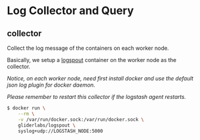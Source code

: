# Log Collector and Query

## collector
Collect the log message of the containers on each worker node.

Basically, we setup a [logspout](https://github.com/gliderlabs/logspout) container on the worker node as the collector.

*Notice, on each worker node, need first install docker and use the default json log plugin for docker daemon.*

*Please remember to restart this collector if the logstash agent restarts.*

```sh
$ docker run \
	--rm \
	-v /var/run/docker.sock:/var/run/docker.sock \
	gliderlabs/logspout \
	syslog+udp://LOGSTASH_NODE:5000
```
